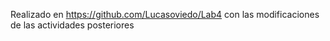 Realizado en https://github.com/Lucasoviedo/Lab4 con las modificaciones de las actividades posteriores
